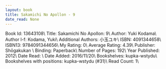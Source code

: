 ```yaml
---
layout: book
title: Sakamichi No Apollon - 9
date_read: None
---
```


Book Id: 13643108\ 
Title: Sakamichi No Apollon: 9\ 
Author: Yuki Kodama\ 
Author l-f: Kodama, Yuki\ 
Additional Authors: 小玉ユキ\ 
ISBN: 4091344658\ 
ISBN13: 9784091344656\ 
My Rating: 0\ 
Average Rating: 4.39\ 
Publisher: Shōgakukan \ 
Binding: Paperback\ 
Number of Pages: 192\ 
Year Published: 2012\ 
Date Read: \ 
Date Added: 2016/11/20\ 
Bookshelves: kupka-wstydu\ 
Bookshelves with positions: kupka-wstydu (#31)\ 
Read Count: 1\ 

